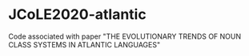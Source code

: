 # JCoLE2020-atlantic

Code associated with paper "THE EVOLUTIONARY TRENDS OF NOUN CLASS SYSTEMS IN ATLANTIC LANGUAGES"
